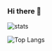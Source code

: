 ### Hi there 👋

<!--
**lisiur/lisiur** is a ✨ _special_ ✨ repository because its `README.md` (this file) appears on your GitHub profile.

Here are some ideas to get you started:

- 🔭 I’m currently working on ...
- 🌱 I’m currently learning ...
- 👯 I’m looking to collaborate on ...
- 🤔 I’m looking for help with ...
- 💬 Ask me about ...
- 📫 How to reach me: ...
- 😄 Pronouns: ...
- ⚡ Fun fact: ...
-->

![stats](https://github-readme-stats.vercel.app/api?username=lisiur&count_private=true&show_icons=true)

![Top Langs](https://github-readme-stats.vercel.app/api/top-langs/?username=lisiur&hide=html&layout=compact)


